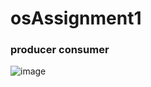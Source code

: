 # osAssignment1

### producer consumer

![image](https://user-images.githubusercontent.com/32426765/171133433-f312fde7-3ac8-4f60-bdce-42f2d0715ad2.png)
